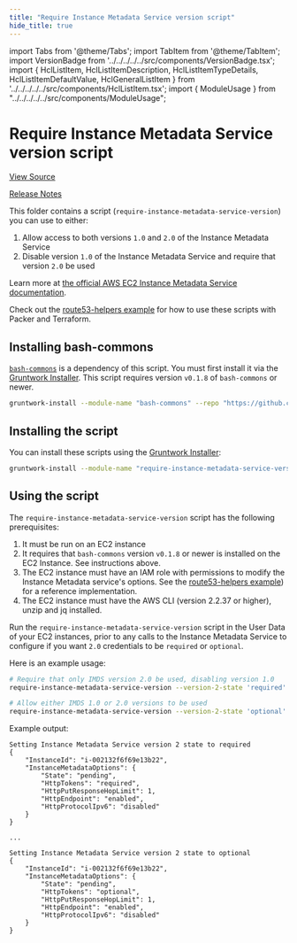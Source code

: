 ```yaml
---
title: "Require Instance Metadata Service version script"
hide_title: true
---
```


import Tabs from '@theme/Tabs';
import TabItem from '@theme/TabItem';
import VersionBadge from '../../../../../src/components/VersionBadge.tsx';
import { HclListItem, HclListItemDescription, HclListItemTypeDetails, HclListItemDefaultValue, HclGeneralListItem } from '../../../../../src/components/HclListItem.tsx';
import { ModuleUsage } from "../../../../../src/components/ModuleUsage";

<VersionBadge repoTitle="Module Server" version="0.16.1" lastModifiedVersion="0.13.6"/>

# Require Instance Metadata Service version script

<a href="https://github.com/gruntwork-io/terraform-aws-server/tree/v0.16.1/modules/require-instance-metadata-service-version" className="link-button" title="View the source code for this module in GitHub.">View Source</a>

<a href="https://github.com/gruntwork-io/terraform-aws-server/releases/tag/v0.13.6" className="link-button" title="Release notes for only versions which impacted this module.">Release Notes</a>

This folder contains a script (`require-instance-metadata-service-version`) you can use to either:

1.  Allow access to both versions `1.0` and `2.0` of the Instance Metadata Service
2.  Disable version `1.0` of the Instance Metadata Service and require that version `2.0` be used

Learn more at [the official AWS EC2 Instance Metadata Service documentation](https://docs.aws.amazon.com/AWSEC2/latest/UserGuide/ec2-instance-metadata.html).

Check out the [route53-helpers example](https://github.com/gruntwork-io/terraform-aws-server/tree/v0.16.1/examples/route53-helpers) for how to use these scripts with Packer and Terraform.

## Installing bash-commons

[`bash-commons`](https://github.com/gruntwork-io/bash-commons) is a dependency of this script. You must first install it via the [Gruntwork Installer](https://github.com/gruntwork-io/gruntwork-installer). This script requires version `v0.1.8` of `bash-commons` or newer.

```bash
gruntwork-install --module-name "bash-commons" --repo "https://github.com/gruntwork-io/bash-commons" --tag "0.1.8"
```

## Installing the script

You can install these scripts using the [Gruntwork Installer](https://github.com/gruntwork-io/gruntwork-installer):

```bash
gruntwork-install --module-name "require-instance-metadata-service-version" --repo "https://github.com/gruntwork-io/terraform-aws-server" --tag "0.13.3"
```

## Using the script

The `require-instance-metadata-service-version` script has the following prerequisites:

1.  It must be run on an EC2 instance
2.  It requires that `bash-commons` version `v0.1.8` or newer is installed on the EC2 Instance. See instructions above.
3.  The EC2 instance must have an IAM role with permissions to modify the Instance Metadata service's options. See the
    [route53-helpers example](https://github.com/gruntwork-io/terraform-aws-server/tree/v0.16.1/examples/route53-helpers)) for a reference implementation.
4.  The EC2 instance must have the AWS CLI (version 2.2.37 or higher), unzip and jq installed.

Run the `require-instance-metadata-service-version` script in the User Data of your EC2 instances, prior to any calls to the Instance Metadata Service to configure if you want `2.0` credentials to be `required` or `optional`.

Here is an example usage:

```bash
# Require that only IMDS version 2.0 be used, disabling version 1.0
require-instance-metadata-service-version --version-2-state 'required'

# Allow either IMDS 1.0 or 2.0 versions to be used
require-instance-metadata-service-version --version-2-state 'optional'
```

Example output:

```
Setting Instance Metadata Service version 2 state to required
{
    "InstanceId": "i-002132f6f69e13b22",
    "InstanceMetadataOptions": {
        "State": "pending",
        "HttpTokens": "required",
        "HttpPutResponseHopLimit": 1,
        "HttpEndpoint": "enabled",
        "HttpProtocolIpv6": "disabled"
    }
}

...

Setting Instance Metadata Service version 2 state to optional
{
    "InstanceId": "i-002132f6f69e13b22",
    "InstanceMetadataOptions": {
        "State": "pending",
        "HttpTokens": "optional",
        "HttpPutResponseHopLimit": 1,
        "HttpEndpoint": "enabled",
        "HttpProtocolIpv6": "disabled"
    }
}
```

<!-- ##DOCS-SOURCER-START
{
  "originalSources": [
    "https://github.com/gruntwork-io/terraform-aws-server/tree/v0.16.1/modules/require-instance-metadata-service-version/readme.md",
    "https://github.com/gruntwork-io/terraform-aws-server/tree/v0.16.1/modules/require-instance-metadata-service-version/variables.tf",
    "https://github.com/gruntwork-io/terraform-aws-server/tree/v0.16.1/modules/require-instance-metadata-service-version/outputs.tf"
  ],
  "sourcePlugin": "module-catalog-api",
  "hash": "13d48c9d303ce9c2422f66f5d59a616b"
}
##DOCS-SOURCER-END -->
